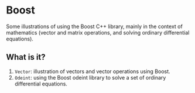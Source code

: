 # Boost
Some illustrations of using the Boost C++ library, mainly in the
context of mathematics (vector and matrix operations, and solving
ordinary differential equations).

## What is it?
1. `Vector`: illustration of vectors and vector operations using Boost.
1. `Odeint`: using the Boost odeint library to solve a set of ordinary
    differential equations.
